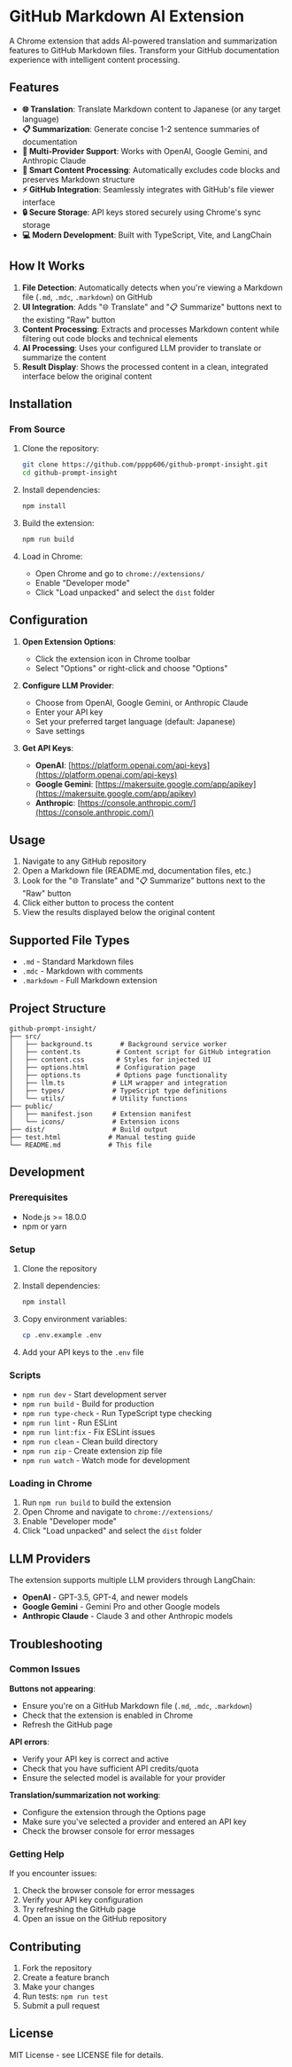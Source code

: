 # GitHub Markdown AI Extension

A Chrome extension that adds AI-powered translation and summarization features to GitHub Markdown files. Transform your GitHub documentation experience with intelligent content processing.

## Features

- **🌐 Translation**: Translate Markdown content to Japanese (or any target language)
- **📋 Summarization**: Generate concise 1-2 sentence summaries of documentation
- **🔧 Multi-Provider Support**: Works with OpenAI, Google Gemini, and Anthropic Claude
- **🎯 Smart Content Processing**: Automatically excludes code blocks and preserves Markdown structure
- **⚡ GitHub Integration**: Seamlessly integrates with GitHub's file viewer interface
- **🔒 Secure Storage**: API keys stored securely using Chrome's sync storage
- **💻 Modern Development**: Built with TypeScript, Vite, and LangChain

## How It Works

1. **File Detection**: Automatically detects when you're viewing a Markdown file (`.md`, `.mdc`, `.markdown`) on GitHub
2. **UI Integration**: Adds "🌐 Translate" and "📋 Summarize" buttons next to the existing "Raw" button
3. **Content Processing**: Extracts and processes Markdown content while filtering out code blocks and technical elements
4. **AI Processing**: Uses your configured LLM provider to translate or summarize the content
5. **Result Display**: Shows the processed content in a clean, integrated interface below the original content

## Installation

### From Source

1. Clone the repository:
   ```bash
   git clone https://github.com/pppp606/github-prompt-insight.git
   cd github-prompt-insight
   ```

2. Install dependencies:
   ```bash
   npm install
   ```

3. Build the extension:
   ```bash
   npm run build
   ```

4. Load in Chrome:
   - Open Chrome and go to `chrome://extensions/`
   - Enable "Developer mode"
   - Click "Load unpacked" and select the `dist` folder

## Configuration

1. **Open Extension Options**:
   - Click the extension icon in Chrome toolbar
   - Select "Options" or right-click and choose "Options"

2. **Configure LLM Provider**:
   - Choose from OpenAI, Google Gemini, or Anthropic Claude
   - Enter your API key
   - Set your preferred target language (default: Japanese)
   - Save settings

3. **Get API Keys**:
   - **OpenAI**: [https://platform.openai.com/api-keys](https://platform.openai.com/api-keys)
   - **Google Gemini**: [https://makersuite.google.com/app/apikey](https://makersuite.google.com/app/apikey)
   - **Anthropic**: [https://console.anthropic.com/](https://console.anthropic.com/)

## Usage

1. Navigate to any GitHub repository
2. Open a Markdown file (README.md, documentation files, etc.)
3. Look for the "🌐 Translate" and "📋 Summarize" buttons next to the "Raw" button
4. Click either button to process the content
5. View the results displayed below the original content

## Supported File Types

- `.md` - Standard Markdown files
- `.mdc` - Markdown with comments
- `.markdown` - Full Markdown extension

## Project Structure

```
github-prompt-insight/
├── src/
│   ├── background.ts       # Background service worker
│   ├── content.ts         # Content script for GitHub integration
│   ├── content.css        # Styles for injected UI
│   ├── options.html       # Configuration page
│   ├── options.ts         # Options page functionality
│   ├── llm.ts            # LLM wrapper and integration
│   ├── types/            # TypeScript type definitions
│   └── utils/            # Utility functions
├── public/
│   ├── manifest.json     # Extension manifest
│   └── icons/            # Extension icons
├── dist/                 # Build output
├── test.html            # Manual testing guide
└── README.md            # This file
```

## Development

### Prerequisites

- Node.js >= 18.0.0
- npm or yarn

### Setup

1. Clone the repository
2. Install dependencies:
   ```bash
   npm install
   ```

3. Copy environment variables:
   ```bash
   cp .env.example .env
   ```

4. Add your API keys to the `.env` file

### Scripts

- `npm run dev` - Start development server
- `npm run build` - Build for production
- `npm run type-check` - Run TypeScript type checking
- `npm run lint` - Run ESLint
- `npm run lint:fix` - Fix ESLint issues
- `npm run clean` - Clean build directory
- `npm run zip` - Create extension zip file
- `npm run watch` - Watch mode for development

### Loading in Chrome

1. Run `npm run build` to build the extension
2. Open Chrome and navigate to `chrome://extensions/`
3. Enable "Developer mode"
4. Click "Load unpacked" and select the `dist` folder

## LLM Providers

The extension supports multiple LLM providers through LangChain:

- **OpenAI** - GPT-3.5, GPT-4, and newer models
- **Google Gemini** - Gemini Pro and other Google models
- **Anthropic Claude** - Claude 3 and other Anthropic models

## Troubleshooting

### Common Issues

**Buttons not appearing**:
- Ensure you're on a GitHub Markdown file (`.md`, `.mdc`, `.markdown`)
- Check that the extension is enabled in Chrome
- Refresh the GitHub page

**API errors**:
- Verify your API key is correct and active
- Check that you have sufficient API credits/quota
- Ensure the selected model is available for your provider

**Translation/summarization not working**:
- Configure the extension through the Options page
- Make sure you've selected a provider and entered an API key
- Check the browser console for error messages

### Getting Help

If you encounter issues:
1. Check the browser console for error messages
2. Verify your API key configuration
3. Try refreshing the GitHub page
4. Open an issue on the GitHub repository

## Contributing

1. Fork the repository
2. Create a feature branch
3. Make your changes
4. Run tests: `npm run test`
5. Submit a pull request

## License

MIT License - see LICENSE file for details.